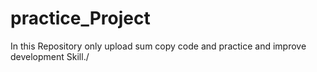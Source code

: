 # practice_Project
In this Repository only upload sum copy code and practice and improve development Skill./

